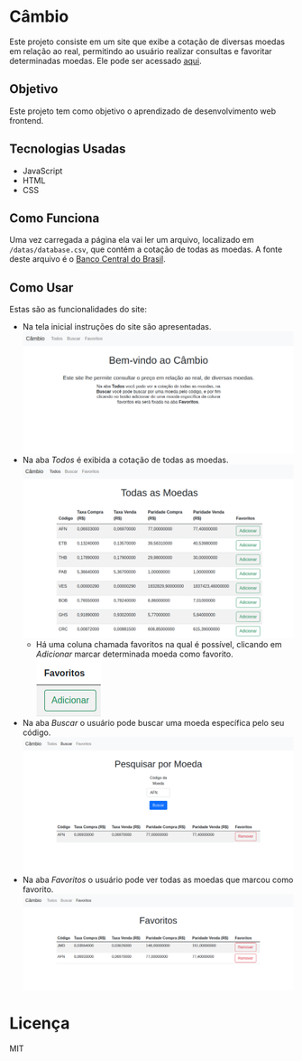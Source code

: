 # Câmbio

Este projeto consiste em um site que exibe a cotação de diversas moedas em relação ao real, permitindo ao usuário realizar consultas e favoritar determinadas moedas. Ele pode ser acessado [aqui](https://eduardo-candioto-fidelis.github.io/cambio/index.html).

## Objetivo

Este projeto tem como objetivo o aprendizado de desenvolvimento web frontend.

## Tecnologias Usadas

- JavaScript
- HTML
- CSS

## Como Funciona

Uma vez carregada a página ela vai ler um arquivo, localizado em `/datas/database.csv`, que contém a cotação de todas as moedas. A fonte deste arquivo é o [Banco Central do Brasil](https://www.bcb.gov.br/estabilidadefinanceira/cotacoestodas).

## Como Usar

Estas são as funcionalidades do site:

- Na tela inicial instruções do site são apresentadas.
  ![Tela Inicial](/img/home.png "Tela Inicial")
- Na aba *Todos* é exibida a cotação de todas as moedas.
  ![Tela Todos](/img/all.png "Tela Todos")
    - Há uma coluna chamada favoritos na qual é possível, clicando em *Adicionar* marcar determinada moeda como favorito.
    ![Botão Favorito](/img/favorates-button.png "Botão Favorito")
- Na aba *Buscar* o usuário pode buscar uma moeda específica pelo seu código.
  ![Tela Buscar](/img/search.png "Tela Buscar")
- Na aba *Favoritos* o usuário pode ver todas as moedas que marcou como favorito.
  ![Tela Favoritos](/img/favorates.png "Tela Favoritos")

# Licença

MIT